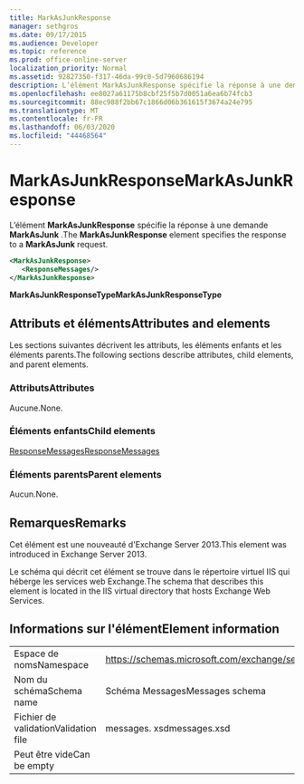 ```yaml
---
title: MarkAsJunkResponse
manager: sethgros
ms.date: 09/17/2015
ms.audience: Developer
ms.topic: reference
ms.prod: office-online-server
localization_priority: Normal
ms.assetid: 92827350-f317-46da-99c0-5d7960686194
description: L’élément MarkAsJunkResponse spécifie la réponse à une demande MarkAsJunk.
ms.openlocfilehash: ee8027a61175b8cbf25f5b7d0051a6ea6b74fcb3
ms.sourcegitcommit: 88ec988f2bb67c1866d06b361615f3674a24e795
ms.translationtype: MT
ms.contentlocale: fr-FR
ms.lasthandoff: 06/03/2020
ms.locfileid: "44468564"
---
```

# <a name="markasjunkresponse"></a><span data-ttu-id="e7bbd-103">MarkAsJunkResponse</span><span class="sxs-lookup"><span data-stu-id="e7bbd-103">MarkAsJunkResponse</span></span>

<span data-ttu-id="e7bbd-104">L’élément **MarkAsJunkResponse** spécifie la réponse à une demande **MarkAsJunk** .</span><span class="sxs-lookup"><span data-stu-id="e7bbd-104">The **MarkAsJunkResponse** element specifies the response to a **MarkAsJunk** request.</span></span> 
  
```XML
<MarkAsJunkResponse>
   <ResponseMessages/>
</MarkAsJunkResponse>
```

 <span data-ttu-id="e7bbd-105">**MarkAsJunkResponseType**</span><span class="sxs-lookup"><span data-stu-id="e7bbd-105">**MarkAsJunkResponseType**</span></span>
## <a name="attributes-and-elements"></a><span data-ttu-id="e7bbd-106">Attributs et éléments</span><span class="sxs-lookup"><span data-stu-id="e7bbd-106">Attributes and elements</span></span>

<span data-ttu-id="e7bbd-107">Les sections suivantes décrivent les attributs, les éléments enfants et les éléments parents.</span><span class="sxs-lookup"><span data-stu-id="e7bbd-107">The following sections describe attributes, child elements, and parent elements.</span></span>
  
### <a name="attributes"></a><span data-ttu-id="e7bbd-108">Attributs</span><span class="sxs-lookup"><span data-stu-id="e7bbd-108">Attributes</span></span>

<span data-ttu-id="e7bbd-109">Aucune.</span><span class="sxs-lookup"><span data-stu-id="e7bbd-109">None.</span></span>
  
### <a name="child-elements"></a><span data-ttu-id="e7bbd-110">Éléments enfants</span><span class="sxs-lookup"><span data-stu-id="e7bbd-110">Child elements</span></span>

[<span data-ttu-id="e7bbd-111">ResponseMessages</span><span class="sxs-lookup"><span data-stu-id="e7bbd-111">ResponseMessages</span></span>](responsemessages.md)
  
### <a name="parent-elements"></a><span data-ttu-id="e7bbd-112">Éléments parents</span><span class="sxs-lookup"><span data-stu-id="e7bbd-112">Parent elements</span></span>

<span data-ttu-id="e7bbd-113">Aucun.</span><span class="sxs-lookup"><span data-stu-id="e7bbd-113">None.</span></span>
  
## <a name="remarks"></a><span data-ttu-id="e7bbd-114">Remarques</span><span class="sxs-lookup"><span data-stu-id="e7bbd-114">Remarks</span></span>

<span data-ttu-id="e7bbd-115">Cet élément est une nouveauté d'Exchange Server 2013.</span><span class="sxs-lookup"><span data-stu-id="e7bbd-115">This element was introduced in Exchange Server 2013.</span></span>
  
<span data-ttu-id="e7bbd-116">Le schéma qui décrit cet élément se trouve dans le répertoire virtuel IIS qui héberge les services web Exchange.</span><span class="sxs-lookup"><span data-stu-id="e7bbd-116">The schema that describes this element is located in the IIS virtual directory that hosts Exchange Web Services.</span></span>
  
## <a name="element-information"></a><span data-ttu-id="e7bbd-117">Informations sur l'élément</span><span class="sxs-lookup"><span data-stu-id="e7bbd-117">Element information</span></span>

|||
|:-----|:-----|
|<span data-ttu-id="e7bbd-118">Espace de noms</span><span class="sxs-lookup"><span data-stu-id="e7bbd-118">Namespace</span></span>  <br/> |https://schemas.microsoft.com/exchange/services/2006/messages  <br/> |
|<span data-ttu-id="e7bbd-119">Nom du schéma</span><span class="sxs-lookup"><span data-stu-id="e7bbd-119">Schema name</span></span>  <br/> |<span data-ttu-id="e7bbd-120">Schéma Messages</span><span class="sxs-lookup"><span data-stu-id="e7bbd-120">Messages schema</span></span>  <br/> |
|<span data-ttu-id="e7bbd-121">Fichier de validation</span><span class="sxs-lookup"><span data-stu-id="e7bbd-121">Validation file</span></span>  <br/> |<span data-ttu-id="e7bbd-122">messages. xsd</span><span class="sxs-lookup"><span data-stu-id="e7bbd-122">messages.xsd</span></span>  <br/> |
|<span data-ttu-id="e7bbd-123">Peut être vide</span><span class="sxs-lookup"><span data-stu-id="e7bbd-123">Can be empty</span></span>  <br/> ||
   

